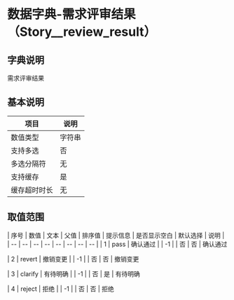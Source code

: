 # 数据字典-需求评审结果（Story__review_result）
## 字典说明
需求评审结果

## 基本说明
| 项目 | 说明 |
| -- | -- |
| 数值类型 | 字符串 |
| 支持多选 | 否 |
| 多选分隔符 | 无 |
| 支持缓存 | 是 |
| 缓存超时时长 | 无 |

## 取值范围
| 序号 | 数值 | 文本 | 父值 | 排序值 | 提示信息 | 是否显示空白 | 默认选择 | 说明 |
| -- | -- | -- | -- | -- | -- | -- | -- |
| 1 | pass | 确认通过 |  | -1 |  | 否 | 否 | 确认通过

| 2 | revert | 撤销变更 |  | -1 |  | 否 | 否 | 撤销变更

| 3 | clarify | 有待明确 |  | -1 |  | 否 | 是 | 有待明确

| 4 | reject | 拒绝 |  | -1 |  | 否 | 否 | 拒绝


